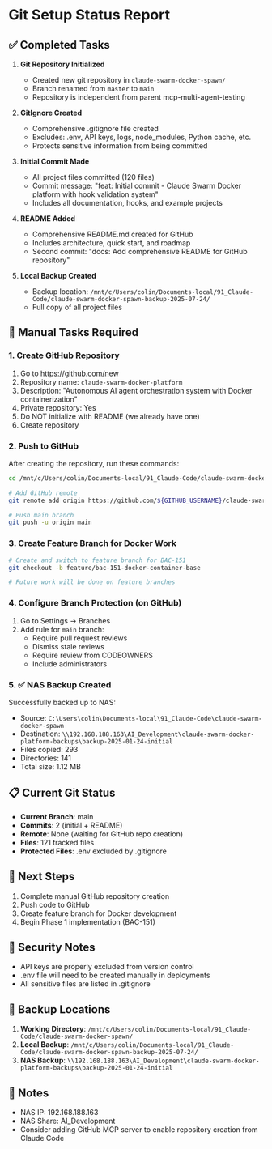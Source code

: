 # Git Setup Status Report

## ✅ Completed Tasks

1. **Git Repository Initialized**
   - Created new git repository in `claude-swarm-docker-spawn/`
   - Branch renamed from `master` to `main`
   - Repository is independent from parent mcp-multi-agent-testing

2. **GitIgnore Created**
   - Comprehensive .gitignore file created
   - Excludes: .env, API keys, logs, node_modules, Python cache, etc.
   - Protects sensitive information from being committed

3. **Initial Commit Made**
   - All project files committed (120 files)
   - Commit message: "feat: Initial commit - Claude Swarm Docker platform with hook validation system"
   - Includes all documentation, hooks, and example projects

4. **README Added**
   - Comprehensive README.md created for GitHub
   - Includes architecture, quick start, and roadmap
   - Second commit: "docs: Add comprehensive README for GitHub repository"

5. **Local Backup Created**
   - Backup location: `/mnt/c/Users/colin/Documents-local/91_Claude-Code/claude-swarm-docker-spawn-backup-2025-07-24/`
   - Full copy of all project files

## 🔄 Manual Tasks Required

### 1. Create GitHub Repository
1. Go to https://github.com/new
2. Repository name: `claude-swarm-docker-platform`
3. Description: "Autonomous AI agent orchestration system with Docker containerization"
4. Private repository: Yes
5. Do NOT initialize with README (we already have one)
6. Create repository

### 2. Push to GitHub
After creating the repository, run these commands:

```bash
cd /mnt/c/Users/colin/Documents-local/91_Claude-Code/claude-swarm-docker-spawn

# Add GitHub remote
git remote add origin https://github.com/${GITHUB_USERNAME}/claude-swarm-docker-platform.git

# Push main branch
git push -u origin main
```

### 3. Create Feature Branch for Docker Work
```bash
# Create and switch to feature branch for BAC-151
git checkout -b feature/bac-151-docker-container-base

# Future work will be done on feature branches
```

### 4. Configure Branch Protection (on GitHub)
1. Go to Settings → Branches
2. Add rule for `main` branch:
   - Require pull request reviews
   - Dismiss stale reviews
   - Require review from CODEOWNERS
   - Include administrators

### 5. ✅ NAS Backup Created
Successfully backed up to NAS:
- Source: `C:\Users\colin\Documents-local\91_Claude-Code\claude-swarm-docker-spawn`
- Destination: `\\192.168.188.163\AI_Development\claude-swarm-docker-platform-backups\backup-2025-01-24-initial`
- Files copied: 293
- Directories: 141
- Total size: 1.12 MB

## 📋 Current Git Status

- **Current Branch**: main
- **Commits**: 2 (initial + README)
- **Remote**: None (waiting for GitHub repo creation)
- **Files**: 121 tracked files
- **Protected Files**: .env excluded by .gitignore

## 🚀 Next Steps

1. Complete manual GitHub repository creation
2. Push code to GitHub
3. Create feature branch for Docker development
4. Begin Phase 1 implementation (BAC-151)

## 🔐 Security Notes

- API keys are properly excluded from version control
- .env file will need to be created manually in deployments
- All sensitive files are listed in .gitignore

## 📂 Backup Locations

1. **Working Directory**: `/mnt/c/Users/colin/Documents-local/91_Claude-Code/claude-swarm-docker-spawn/`
2. **Local Backup**: `/mnt/c/Users/colin/Documents-local/91_Claude-Code/claude-swarm-docker-spawn-backup-2025-07-24/`
3. **NAS Backup**: `\\192.168.188.163\AI_Development\claude-swarm-docker-platform-backups\backup-2025-01-24-initial`

## 📝 Notes

- NAS IP: 192.168.188.163
- NAS Share: AI_Development
- Consider adding GitHub MCP server to enable repository creation from Claude Code